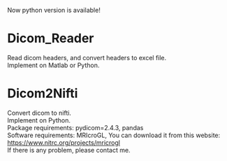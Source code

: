 Now python version is available!

# Dicom_Reader
Read dicom headers, and convert headers to excel file.  
Implement on Matlab or Python.

# Dicom2Nifti
Convert dicom to nifti.<br>
Implement on Python.<br>
Package requirements: pydicom=2.4.3, pandas<br>
Software requirements: MRIcroGL, You can download it from this website:
https://www.nitrc.org/projects/mricrogl
<br>
If there is any problem, please contact me.

